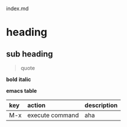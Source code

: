 index.md

# heading

## sub heading 

> quote

**bold**
__italic__

**emacs table**

key | action | description
:---|:---|:---
M-x | execute command | aha
